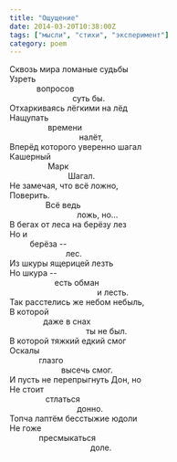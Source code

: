 ```yaml
---
title: "Ощущение"
date: 2014-03-20T10:38:00Z
tags: ["мысли", "стихи", "эксперимент"]
category: poem
---
```


Сквозь мира ломаные судьбы  
Узреть  
            вопросов  
                            суть бы.  
Отхаркиваясь лёгкими на лёд  
Нащупать  
                 времени  
                               налёт,  
Вперёд которого уверенно шагал  
Кашерный  
                 Марк  
                          Шагал.  
Не замечая, что всё ложно,  
Поверить.  
                Всё ведь  
                              ложь, но...  
В бегах от леса на берёзу лез  
Но и  
         берёза --  
                         лес.  
Из шкуры ящерицей лезть  
Но шкура --  
                    есть обман  
                                       и лесть.  
Так расстелись же небом небыль,  
В которой  
               даже в снах  
                                  ты не был.  
В которой тяжкий едкий смог  
Оскалы  
             глазго  
                       высечь смог.  
И пусть не перепрыгнуть Дон, но  
Не стоит  
                стлаться  
                              донно.  
Топча лаптём бесстыжие юдоли  
Не гоже  
             пресмыкаться  
                                    доле.  
